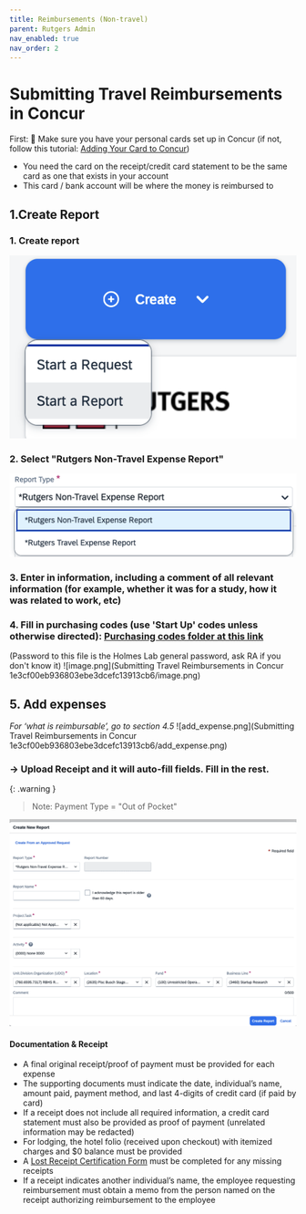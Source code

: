 ```yaml
---
title: Reimbursements (Non-travel)
parent: Rutgers Admin
nav_enabled: true 
nav_order: 2
---
```


# Submitting Travel Reimbursements in Concur

First:
🚨 Make sure you have your personal cards set up in Concur (if not, follow this tutorial: [Adding Your Card to Concur](https://holmeslab.github.io/holmeslab/docs/Admin/add-card-to-concur))
- You need the card on the receipt/credit card statement to be the same card as one that exists in your account
- This card / bank account will be where the money is reimbursed to 


## 1.Create Report
### 1. Create report  
![start_report.png](concur/start_report.png)
### 2. Select "Rutgers Non-Travel Expense Report"
![report_type.png](concur/report_type.png)
### 3. Enter in information, including a comment of all relevant information (for example, whether it was for a study, how it was related to work, etc)
### 4. Fill in purchasing codes (use 'Start Up' codes unless otherwise directed): [Purchasing codes folder at this link](https://rutgers.box.com/s/8ly56weil3wey89dd6n6hw3eoaid06x9) 
(Password to this file is the Holmes Lab general password, ask RA if you don't know it)
![image.png](Submitting Travel Reimbursements in Concur 1e3cf00eb936803ebe3dcefc13913cb6/image.png)

## 5. Add expenses
*For ‘what is reimbursable’, go to section 4.5*
![add_expense.png](Submitting Travel Reimbursements in Concur 1e3cf00eb936803ebe3dcefc13913cb6/add_expense.png)

### -> Upload Receipt and it will auto-fill fields. Fill in the rest.
{: .warning }
> Note:
> Payment Type = "Out of Pocket"

![new.png](concur/new_report.png)
    
#### Documentation & Receipt
- A final original receipt/proof of payment must be provided for each expense
- The supporting documents must indicate the date, individual’s name, amount paid, payment method, and last 4-digits of credit card (if paid by card)
- If a receipt does not include all required information, a credit card statement must also be provided as proof of payment (unrelated information may be redacted)
- For lodging, the hotel folio (received upon checkout) with itemized charges and $0 balance must be provided
- A [Lost Receipt Certification Form](https://procurementservices.rutgers.edu/travel_policies_and_forms) must be completed for any missing receipts
- If a receipt indicates another individual’s name, the employee requesting reimbursement must obtain a memo from the person named on the receipt authorizing reimbursement to the employee
